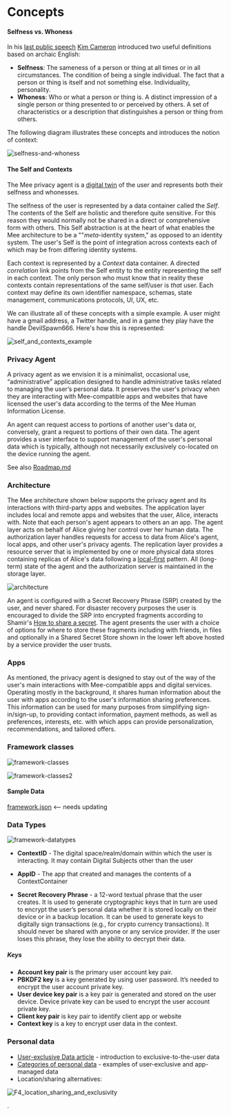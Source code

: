 # Concepts



#### Selfness vs. Whoness

In his [last public speech](https://www.youtube.com/watch?v=9DExNTY3QAk) [Kim Cameron](https://en.wikipedia.org/wiki/Kim_Cameron_(computer_scientist)) introduced two useful definitions based on archaic English:

- **Selfness**: The sameness of a person or thing at all times or in all circumstances. The condition of being a single individual. The fact that a person or thing is itself and not something else. Individuality, personality. 
- **Whoness**: Who or what a person or thing is. A distinct impression of a single person or thing presented to or perceived by others. A set of characteristics or a description that distinguishes a person or thing from others. 

The following diagram illustrates these concepts and introduces the notion of context:

 ![selfness-and-whoness](./images/selfness-and-whoness.png)



#### The Self and Contexts

The Mee privacy agent is a [digital twin](https://en.wikipedia.org/wiki/Digital_twin) of the user and represents both their selfness and whonesses.

The selfness of the user is represented by a data container called the *Self*. The contents of the Self are holistic and therefore quite sensitive. For this reason they would normally not be shared in a direct or comprehensive form with others. This Self abstraction is at the heart of what enables the Mee architecture to be a ""*meta*-identity system," as opposed to an identity system. The user's Self is the point of integration across contexts each of which may be from differing identity systems. 

Each context is represented by a *Context* data container. A directed *correlation* link points from the Self entity to the entity representing the self in each context. The only person who must know that in reality these contexts contain representations of the same self/user is *that* user. Each context may define its own identifier namespace, schemas, state management, communications protocols, UI, UX, etc. 

We can illustrate all of these concepts with a simple example. A user might have a gmail address, a Twitter handle, and in a game they play have the handle DevilSpawn666. Here's how this is represented:

![self_and_contexts_example](./images/self_and_contexts_example.png)

### Privacy Agent

A privacy agent as we envision it is a minimalist, occasional use, “administrative” application designed to handle administrative tasks related to managing the user’s personal data. It preserves the user's privacy when they are interacting with Mee-compatible apps and websites that have licensed the user's data according to the terms of the Mee Human Information License. 

An agent can request access to portions of another user's data or, conversely, grant a request to portions of their own data. The agent provides a user interface to support management of the user's personal data which is typically, although not necessarily exclusively co-located on the device running the agent. 

See also [Roadmap.md](Roadmap.md)

### Architecture

The Mee architecture shown below supports the privacy agent and its interactions with third-party apps and websites. The application layer includes local and remote apps and websites that the user, Alice, interacts with. Note that each person's agent appears to others an an app. The agent layer acts on behalf of Alice giving her control over her human data. The authorization layer handles requests for access to data from Alice's agent, local apps, and other user's privacy agents. The replication layer provides a resource server that is implemented by one or more physical data stores containing replicas of Alice's data following a [local-first](https://www.inkandswitch.com/local-first/) pattern. All (long-term) state of the agent and the authorization server is maintained in the storage layer.

![architecture](./images/architecture.png)

An agent is configured with a Secret Recovery Phrase (SRP) created by the user, and never shared. For disaster recovery purposes the user is encouraged to divide the SRP into encrypted fragments according to Shamir's [How to share a secret](https://dl.acm.org/doi/10.1145/359168.359176). The agent presents the user with a choice of options for where to store these fragments including with friends, in files and optionally in a Shared Secret Store shown in the lower left above hosted by a service provider the user trusts.

### Apps

As mentioned, the privacy agent is designed to stay out of the way of the user's main interactions with Mee-compatible apps and digital services. Operating mostly in the background, it shares human information about the user with apps according to the user's information sharing preferences. This information can be used for many purposes from simplifying sign-in/sign-up, to providing contact information, payment methods, as well as preferences, interests, etc. with which apps can provide personalization, recommendations, and tailored offers. 

### Framework classes

![framework-classes](./images/framework-classes.png)

![framework-classes2](./images/framework-classes2.png)

#### Sample Data

[framework.json](framework.json) <-- needs updating

### Data Types

![framework-datatypes](./images/framework-datatypes.png)

- **ContextID** - The digital space/realm/domain within which the user is interacting. It may contain Digital Subjects other than the user
- **AppID** - The app that created and manages the contents of a ContextContainer

- **Secret Recovery Phrase** - a 12-word textual phrase that the user creates. It is used to generate cryptographic keys that in turn are used to encrypt the user’s personal data whether it is stored locally on their device or in a backup location. It can be used to generate keys to digitally sign transactions (e.g., for crypto currency transactions). It should never be shared with anyone or any service provider. If the user loses this phrase, they lose the ability to decrypt their data. 

##### Keys

* **Account key pair** is the primary user account key pair.
* **PBKDF2 key** is a key generated by using user password. It’s needed to encrypt the user account private key.
* **User device key pair** is a key pair is generated and stored on the user device. Device private key can be used to encrypt the user account private key.
* **Client key pair** is key pair to identify client app or website
* **Context key** is a key to encrypt user data in the context.

### Personal data

* [User-exclusive Data article](https://medium.com/meefound/exclusive-self-ownership-9917cb6bdd8c) - introduction to exclusive-to-the-user data
* [Categories of personal data](https://docs.google.com/spreadsheets/d/11F-V793seAon7xqFX2HEqeFhHvxttEUMkKSOrbM0ptc/edit#gid=0) - examples of user-exclusive and app-managed data
* Location/sharing alternatives: 

![F4_location_sharing_and_exclusivity](./images/F4_location_sharing_and_exclusivity.png)

.
